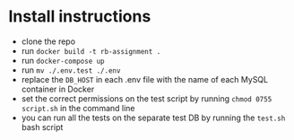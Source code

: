 # Install instructions

- clone the repo
- run `docker build -t rb-assignment .`
- run `docker-compose up`
- run `mv ./.env.test ./.env`
- replace the `DB_HOST` in each .env file with the name of each MySQL container in Docker
- set the correct permissions on the test script by running `chmod 0755 script.sh` in the command line
- you can run all the tests on the separate test DB by running the `test.sh` bash script
